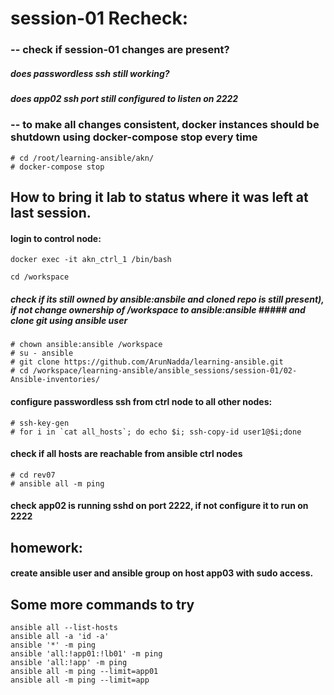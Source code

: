 # session-01 Recheck:


### -- check if session-01 changes are present?
##### does passwordless ssh still working?
##### does app02 ssh port still configured to listen on 2222

### -- to make all changes consistent, docker instances should be shutdown using docker-compose stop every time

```
# cd /root/learning-ansible/akn/
# docker-compose stop
```


## How to bring it lab to status where it was left at last session.

#### login to control node:

```
docker exec -it akn_ctrl_1 /bin/bash

cd /workspace
```
##### check if its still owned by ansible:ansbile and cloned repo is still present), if not change ownership of /workspace to ansible:ansible ##### and clone git using ansible user

```
# chown ansible:ansible /workspace
# su - ansible
# git clone https://github.com/ArunNadda/learning-ansible.git
# cd /workspace/learning-ansible/ansible_sessions/session-01/02-Ansible-inventories/
```
#### configure passwordless ssh from ctrl node to all other nodes:

```
# ssh-key-gen
# for i in `cat all_hosts`; do echo $i; ssh-copy-id user1@$i;done
```
#### check if all hosts are reachable from ansible ctrl nodes

```
# cd rev07
# ansible all -m ping
```

#### check app02 is running sshd on port 2222, if not configure it to run on 2222

## homework:
#### create ansible user and ansible group on host app03 with sudo access.



## Some more commands to try

```
ansible all --list-hosts
ansible all -a 'id -a'
ansible '*' -m ping
ansible 'all:!app01:!lb01' -m ping
ansible 'all:!app' -m ping
ansible all -m ping --limit=app01
ansible all -m ping --limit=app
```
